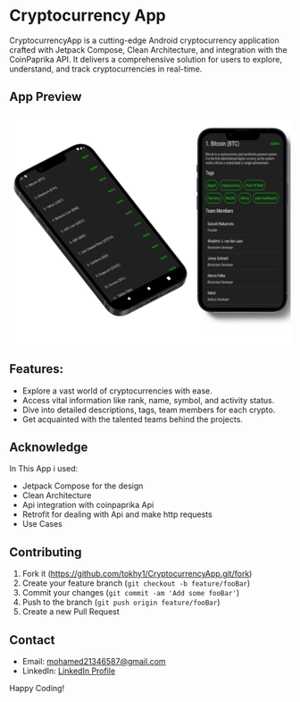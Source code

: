 # Cryptocurrency App
CryptocurrencyApp is a cutting-edge Android cryptocurrency application crafted with Jetpack Compose, Clean Architecture, and integration with the CoinPaprika API. It delivers a comprehensive solution for users to explore, understand, and track cryptocurrencies in real-time.


## App Preview

![App UI](screenshots/design.png)




## Features:
- Explore a vast world of cryptocurrencies with ease.
- Access vital information like rank, name, symbol, and activity status.
- Dive into detailed descriptions, tags, team members for each crypto.
- Get acquainted with the talented teams behind the projects.




## Acknowledge

In This App i used:
- Jetpack Compose for the design
- Clean Architecture
- Api integration with coinpaprika Api
- Retrofit for dealing with Api and make http requests
- Use Cases




## Contributing

1. Fork it (<https://github.com/tokhy1/CryptocurrencyApp.git/fork>)
2. Create your feature branch (`git checkout -b feature/fooBar`)
3. Commit your changes (`git commit -am 'Add some fooBar'`)
4. Push to the branch (`git push origin feature/fooBar`)
5. Create a new Pull Request




## Contact 
- Email: <mohamed21346587@gmail.com>
- LinkedIn: [LinkedIn Profile](https://www.linkedin.com/in/mohamed-ashraf-abd-elmoneam-409538246?lipi=urn%3Ali%3Apage%3Ad_flagship3_profile_view_base_contact_details%3BgLq%2BPh0QQX62Mwzt3ozQGQ%3D%3D)



Happy Coding!
